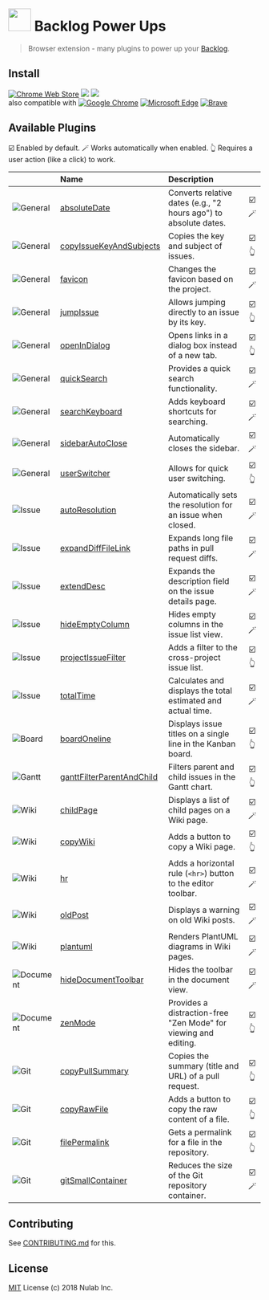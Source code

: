 # <img src="icon128.png" width="45"> Backlog Power Ups

> Browser extension - many plugins to power up your [Backlog](https://backlog.com).

## Install

[![Chrome Web Store][chrome-web-store-versions-src]][chrome-web-store-url]
[![][chrome-web-store-users-src]][chrome-web-store-url]
[![][chrome-web-store-stars-src]][chrome-web-store-url]  
also compatible with
[![Google Chrome][browser-chrome-src]][chrome-web-store-url]
[![Microsoft Edge][browser-edge-src]][chrome-web-store-url]
[![Brave][browser-brave-src]][chrome-web-store-url]

## Available Plugins

☑️ Enabled by default.
🪄 Works automatically when enabled.
👆 Requires a user action (like a click) to work.

|                           | Name                                                                    | Description                                                      |      |
|:--------------------------|:------------------------------------------------------------------------|:-----------------------------------------------------------------|:----:|
| ![General][general-src]   | [absoluteDate](plugins/absoluteDate.ts)                                 | Converts relative dates (e.g., "2 hours ago") to absolute dates. | ☑️🪄 |
| ![General][general-src]   | [copyIssueKeyAndSubjects](plugins/copyIssueKeyAndSubjects.ts)           | Copies the key and subject of issues.                            | ☑️👆 |
| ![General][general-src]   | [favicon](plugins/favicon.ts)                                           | Changes the favicon based on the project.                        | ☑️🪄 |
| ![General][general-src]   | [jumpIssue](plugins/jumpIssue.ts)                                       | Allows jumping directly to an issue by its key.                  | ☑️👆 |
| ![General][general-src]   | [openInDialog](plugins/openInDialog/index.ts)                           | Opens links in a dialog box instead of a new tab.                | ☑️👆 |
| ![General][general-src]   | [quickSearch](plugins/quickSearch.ts)                                   | Provides a quick search functionality.                           | ☑️🪄 |
| ![General][general-src]   | [searchKeyboard](plugins/searchKeyboard.ts)                             | Adds keyboard shortcuts for searching.                           | ☑️🪄 |
| ![General][general-src]   | [sidebarAutoClose](plugins/sidebarAutoClose.ts)                         | Automatically closes the sidebar.                                | ☑️🪄 |
| ![General][general-src]   | [userSwitcher](plugins/userSwitcher/index.ts)                           | Allows for quick user switching.                                 | ☑️👆 |
| ![Issue][issue-src]       | [autoResolution](plugins/autoResolution.ts)                             | Automatically sets the resolution for an issue when closed.      | ☑️🪄 |
| ![Issue][issue-src]       | [expandDiffFileLink](plugins/expandDiffFileLink/index.ts)               | Expands long file paths in pull request diffs.                   | ☑️🪄 |
| ![Issue][issue-src]       | [extendDesc](plugins/extendDesc.ts)                                     | Expands the description field on the issue details page.         | ☑️🪄 |
| ![Issue][issue-src]       | [hideEmptyColumn](plugins/hideEmptyColumn/index.ts)                     | Hides empty columns in the issue list view.                      | ☑️🪄 |
| ![Issue][issue-src]       | [projectIssueFilter](plugins/projectIssueFilter/index.ts)               | Adds a filter to the cross-project issue list.                   | ☑️👆 |
| ![Issue][issue-src]       | [totalTime](plugins/totalTime/index.ts)                                 | Calculates and displays the total estimated and actual time.     | ☑️🪄 |
| ![Board][board-src]       | [boardOneline](plugins/boardOneline/index.ts)                           | Displays issue titles on a single line in the Kanban board.      | ☑️👆 |
| ![Gantt][gantt-src]       | [ganttFilterParentAndChild](plugins/ganttFilterParentAndChild/index.ts) | Filters parent and child issues in the Gantt chart.              | ☑️👆 |
| ![Wiki][wiki-src]         | [childPage](plugins/childPage.ts)                                       | Displays a list of child pages on a Wiki page.                   | ☑️🪄 |
| ![Wiki][wiki-src]         | [copyWiki](plugins/copyWiki.ts)                                         | Adds a button to copy a Wiki page.                               | ☑️👆 |
| ![Wiki][wiki-src]         | [hr](plugins/hr/index.ts)                                               | Adds a horizontal rule (`<hr>`) button to the editor toolbar.    | ☑️🪄 |
| ![Wiki][wiki-src]         | [oldPost](plugins/oldPost/index.ts)                                     | Displays a warning on old Wiki posts.                            | ☑️🪄 |
| ![Wiki][wiki-src]         | [plantuml](plugins/plantuml.ts)                                         | Renders PlantUML diagrams in Wiki pages.                         | ☑️🪄 |
| ![Document][document-src] | [hideDocumentToolbar](plugins/hideDocumentToolbar/index.ts)             | Hides the toolbar in the document view.                          | ☑️🪄 |
| ![Document][document-src] | [zenMode](plugins/zenMode/index.ts)                                     | Provides a distraction-free "Zen Mode" for viewing and editing.  | ☑️👆 |
| ![Git][git-src]           | [copyPullSummary](plugins/copyPullSummary/index.ts)                     | Copies the summary (title and URL) of a pull request.            | ☑️👆 |
| ![Git][git-src]           | [copyRawFile](plugins/copyRawFile.ts)                                   | Adds a button to copy the raw content of a file.                 | ☑️👆 |
| ![Git][git-src]           | [filePermalink](plugins/filePermalink.ts)                               | Gets a permalink for a file in the repository.                   | ☑️👆 |
| ![Git][git-src]           | [gitSmallContainer](plugins/gitSmallContainer/index.ts)                 | Reduces the size of the Git repository container.                | ☑️🪄 |

## Contributing

See [CONTRIBUTING.md](CONTRIBUTING.md) for this.

## License

[MIT](LICENSE) License (c) 2018 Nulab Inc.

<!-- sources and urls -->

[chrome-web-store-url]: https://chromewebstore.google.com/detail/backlog-power-ups/oknjgkbkglfeeobjojelkbhfpjkgcndb

[chrome-web-store-versions-src]: https://img.shields.io/chrome-web-store/v/oknjgkbkglfeeobjojelkbhfpjkgcndb?style=for-the-badge

[chrome-web-store-users-src]: https://img.shields.io/chrome-web-store/users/oknjgkbkglfeeobjojelkbhfpjkgcndb?style=for-the-badge

[chrome-web-store-stars-src]: https://img.shields.io/chrome-web-store/stars/oknjgkbkglfeeobjojelkbhfpjkgcndb?style=for-the-badge

[browser-chrome-src]: https://cdnjs.cloudflare.com/ajax/libs/browser-logos/75.0.1/chrome/chrome_16x16.png

[browser-edge-src]: https://cdnjs.cloudflare.com/ajax/libs/browser-logos/75.0.1/edge/edge_16x16.png

[browser-brave-src]: https://cdnjs.cloudflare.com/ajax/libs/browser-logos/75.0.1/brave/brave_16x16.png

[general-src]: https://img.shields.io/badge/General-007BFF?style=flat-square

[issue-src]: https://img.shields.io/badge/Issue-28A745?style=flat-square

[board-src]: https://img.shields.io/badge/Board-17A2B8?style=flat-square

[gantt-src]: https://img.shields.io/badge/Gantt-9013FE?style=flat-square

[wiki-src]: https://img.shields.io/badge/Wiki-E85D04?style=flat-square

[document-src]: https://img.shields.io/badge/Document-4A4A4A?style=flat-square

[git-src]: https://img.shields.io/badge/Git-D94125?style=flat-square

